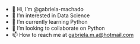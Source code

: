 - 👋 Hi, I’m @gabriela-machado
- 👀 I’m interested in Data Science
- 🌱 I’m currently learning Python
- 💞️ I’m looking to collaborate on Python
- 📫 How to reach me at gabriela.m.a@hotmail.com

<!---
gabriela-machado/gabriela-machado is a ✨ special ✨ repository because its `README.md` (this file) appears on your GitHub profile.
You can click the Preview link to take a look at your changes.
--->
